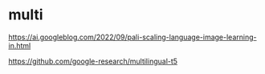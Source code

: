 # multi

https://ai.googleblog.com/2022/09/pali-scaling-language-image-learning-in.html

https://github.com/google-research/multilingual-t5
